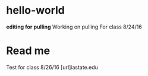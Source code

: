 # hello-world
**editing for pulling**
Working on pulling
For class 8/24/16
# Read me
Test for class 8/26/16 
[url]iastate.edu
